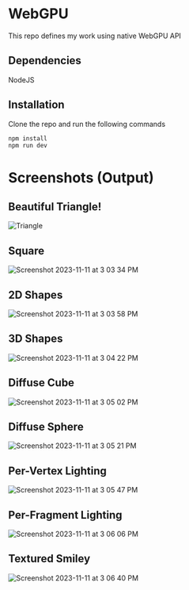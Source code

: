 # WebGPU 

This repo defines my work using native WebGPU API 

## Dependencies
NodeJS

## Installation
Clone the repo and run the following commands
```bash
npm install
npm run dev
```

 # Screenshots (Output)

## Beautiful Triangle!

![Triangle](https://github.com/ditya0398/WebGPU-Raw/assets/53263733/8745ac97-7fa1-42df-a789-eede101fae12)

## Square

![Screenshot 2023-11-11 at 3 03 34 PM](https://github.com/ditya0398/WebGPU-Raw/assets/53263733/92e873d9-62e2-4419-9381-aa8f672f1dca)

## 2D Shapes

![Screenshot 2023-11-11 at 3 03 58 PM](https://github.com/ditya0398/WebGPU-Raw/assets/53263733/5c46c486-9b77-4af9-b370-a7ed027815b2)

## 3D Shapes

![Screenshot 2023-11-11 at 3 04 22 PM](https://github.com/ditya0398/WebGPU-Raw/assets/53263733/acf1e7ef-bb90-4541-af53-fef341cb195b)

## Diffuse Cube

![Screenshot 2023-11-11 at 3 05 02 PM](https://github.com/ditya0398/WebGPU-Raw/assets/53263733/c11dc805-9135-4822-86a9-b51fb430c319)

## Diffuse Sphere

![Screenshot 2023-11-11 at 3 05 21 PM](https://github.com/ditya0398/WebGPU-Raw/assets/53263733/9bfe7316-e2df-4a22-835e-f5b2a5852a6f)

## Per-Vertex Lighting

![Screenshot 2023-11-11 at 3 05 47 PM](https://github.com/ditya0398/WebGPU-Raw/assets/53263733/29928f08-d245-4f86-82f1-abc8ea23bd38)

## Per-Fragment Lighting

![Screenshot 2023-11-11 at 3 06 06 PM](https://github.com/ditya0398/WebGPU-Raw/assets/53263733/b47f8647-acb6-4191-8336-c012831833e5)

## Textured Smiley

![Screenshot 2023-11-11 at 3 06 40 PM](https://github.com/ditya0398/WebGPU-Raw/assets/53263733/eeba9de5-2f83-4b20-92d9-79fa1f57915c)

